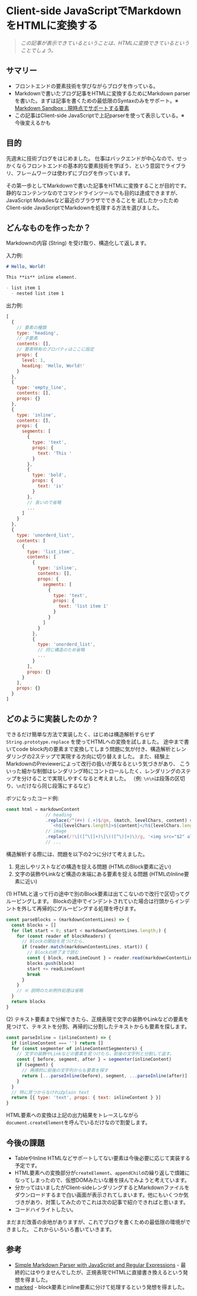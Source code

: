 # Client-side JavaScriptでMarkdownをHTMLに変換する

> *この記事が表示できているということは、HTMLに変換できているということでしょう。*

## サマリー

- フロントエンドの要素技術を学びながらブログを作っている。
- Markdownで書いたブログ記事をHTMLに変換するためにMarkdown parserを書いた。まずは記事を書くための最低限のSyntaxのみをサポート。※ [Markdown Sandbox : 現時点でサポートする要素](/posts/?post=0000-00-00--markdown-sandbox)
- この記事はClient-side JavaScriptで上記parserを使って表示している。※ 今後変えるかも

## 目的

先週末に技術ブログをはじめました。
仕事はバックエンドが中心なので、せっかくならフロントエンドの基本的な要素技術を学ぼう、という意図でライブラリ、フレームワークは使わずにブログを作っています。

その第一歩としてMarkdownで書いた記事をHTMLに変換することが目的です。
静的なコンテンツなのでコマンドラインツールでも目的は達成できますが、
JavaScript Modulesなど最近のブラウザでできることを
試したかったためClient-side JavaScriptでMarkdownを処理する方法を選びました。

## どんなものを作ったか？

Markdownの内容 (String) を受け取り、構造化して返します。

入力例:
```markdown
# Hello, World!

This **is** inline element.

- list item 1
  - nested list item 1
```

出力例:
```javascript
[
  {
    // 要素の種類
    type: 'heading',
    // 子要素
    contents: [],
    // 要素特有のプロパティはここに設定
    props: {
      level: 1,
      heading: 'Hello, World!'
    }
  },
  {
    type: 'empty_line',
    contents: [],
    props: {}
  },
  {
    type: 'inline',
    contents: [],
    props: {
      segments: [
        {
          type: 'text',
          props: {
            text: 'This '
          }
        },
        {
          type: 'bold',
          props: {
            text: 'is'
          }
        },
        // 長いので省略
        ...
      ]
    }
  },
  {
    type: 'unorderd_list',
    contents: [
      {
        type: 'list_item',
        contents: [
          {
            type: 'inline',
            contents: [],
            props: {
              segments: [
                {
                  type: 'text',
                  props: {
                    text: 'list item 1'
                  }
                }
              ]
            }
          },
          {
            type: 'unorderd_list',
            // 同じ構造のため省略
            ...
          }
        ],
        props: {}
      }
    ],
    props: {}
  }
]
```

## どのように実装したのか？

できるだけ簡単な方法で実装したく、はじめは構造解析すらせず `String.prototype.replace` を使ってHTMLへの変換を試しました。
途中まで書いてcode block内の要素まで変換してしまう問題に気が付き、構造解析とレンダリングの2ステップで実現する方向に切り替えました。
また、経験上MarkdownのPreviewerによって改行の扱いが異なるという気づきがあり、
こういった細かな制御はレンダリング時にコントロールしたく、レンダリングのステップを分けることで実現しやすくなると考えました。
（例: `\n\n`は段落の区切り、`\n`だけなら同じ段落にするなど）

ボツになったコード例:
```javascript
const html = markdownContent
               // heading
               .replace(/^(#+) (.+)$/gm, (match, levelChars, content) =>
                 `<h${levelChars.length}>${content}</h${levelChars.length}>`)
               // image
               .replace(/!\[([^\[]+)\]\(([^\)]+)\)/g, '<img src="$2" alt="$1">')
               // ...
```

構造解析する際には、問題を以下の2つに分けて考えました。
1. 見出しやリストなどの構造を捉える問題 (HTMLのBlock要素に近い)
2. 文字の装飾やLinkなど構造の末端にある要素を捉える問題 (HTMLのInline要素に近い)

(1) HTMLと違って行の途中で別のBlock要素は出てこないので改行で区切ってグルーピングします。
Blockの途中でインデントされていた場合は行頭からインデントを外して再帰的にグルーピングする処理を呼びます。

```javascript
const parseBlocks = (markdownContentLines) => {
  const blocks = []
  for (let start = 0; start < markdownContentLines.length;) {
    for (const reader of blockReaders) {
      // Blockの開始を見つけたら、
      if (reader.match(markdownContentLines, start)) {
        // Blockの終了まで読む
        const { block, readLineCount } = reader.read(markdownContentLines, start)
        blocks.push(block)
        start += readLineCount
        break
      }
    }
    // ※ 説明のため例外処理は省略
  }
  return blocks
}
```

(2) テキスト要素まで分解できたら、正規表現で文字の装飾やLinkなどの要素を見つけて、テキストを分割、再帰的に分割したテキストからも要素を探します。

```javascript
const parseInline = (inlineContent) => {
  if (inlineContent === '') return []
  for (const segmenter of inlineContentSegmenters) {
    // 文字の装飾やLinkなどの要素を見つけたら、前後の文字列と分割して返す。
    const { before, segment, after } = segmenter(inlineContent)
    if (segment) {
      // 再帰的に前後の文字列からも要素を探す
      return [...parseInline(before), segment, ...parseInline(after)]
    }
  }
  // 特に見つからなければplain text
  return [{ type: 'text', props: { text: inlineContent } }]
}
```

HTML要素への変換は上記の出力結果をトレースしながら`document.createElement`を呼んでいるだけなので割愛します。

## 今後の課題

- TableやInline HTMLなどサポートしてない要素は今後必要に応じて実装する予定です。
- HTML要素への変換部分が`createElement`、`appendChild`の繰り返しで煩雑になってしまったので、仮想DOMみたいな層を挟んでみようと考えています。
- 分かってはいましたがClient-sideレンダリングするとMarkdownファイルをダウンロードするまで白い画面が表示されてしまいます。他にもいくつか気づきがあり、対策してみたのでこれは次の記事で紹介できればと思います。
- コードハイライトしたい。

まだまだ改善の余地がありますが、これでブログを書くための最低限の環境ができました。
これからいろいろ書いていきます。

## 参考

- [Simple Markdown Parser with JavaScript and Regular Expressions](https://www.bigomega.dev/markdown-parser) - 最終的にはやりませんでしたが、正規表現でHTMLに直接書き換えるという発想を得ました。
- [marked](https://github.com/markedjs/marked) - block要素とinline要素に分けて処理するという発想を得ました。
